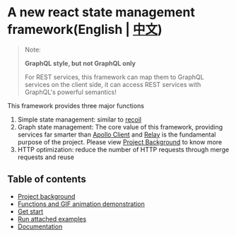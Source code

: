 # A new react state management framework(English | [中文](./README_zh_CN.md))

> Note:
>
> **GraphQL style, but not GraphQL only**
>
> For REST services, this framework can map them to GraphQL services on the client side, it can access REST services with GraphQL's powerful semantics!

This framework provides three major functions
1. Simple state management: similar to [recoil](https://github.com/facebookexperimental/Recoil)
2. Graph state management: The core value of this framework, providing services far smarter than [Apollo Client](https://github.com/apollographql/apollo-client) and [Relay](https://github.com/facebook/relay) is the fundamental purpose of the project. Please view [Project Background](./site/background.md) to know more
3. HTTP optimization: reduce the number of HTTP requests through merge requests and reuse

## Table of contents
- [Project background](./site/background.md)
- [Functions and GIF animation demonstration](./site/function-and-gif.md)
- [Get start](./site/get-start.md)
- [Run attached examples](./site/run-demo.md)
- [Documentation](./doc/README.md)

